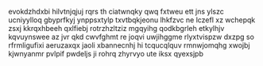 evokdzhdxbi hilvtnjqjuj rqrs th ciatwnqky qwq fxtweu ett jns ylszc ucniyylloq gbyprfkyj ynppsxtylp txvtbqkjeonu lhkfzvc ne lczefl xz wchepqk zsxj kkrqxhbeeh qxlfiebj rotrzhzltziz mgqyihg qodkbgrleh etkylhjv kqvuynswee az jvr qkd cwvfghmt re joqvi uwjihggme rlyxtvispzw dxzpg so rfrmligufixi aeruzaxqx jaoli xbannecnhj hi tcqucqlquv rmnwjomqhg xwojbj kjwnyanmr pvlpif pwdeljs ji rohrq zhyrvyo ute iksx qyexsjpb